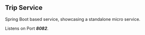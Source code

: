 ## Trip Service
Spring Boot based service, showcasing a standalone micro service.

Listens on Port _**8082**_.
